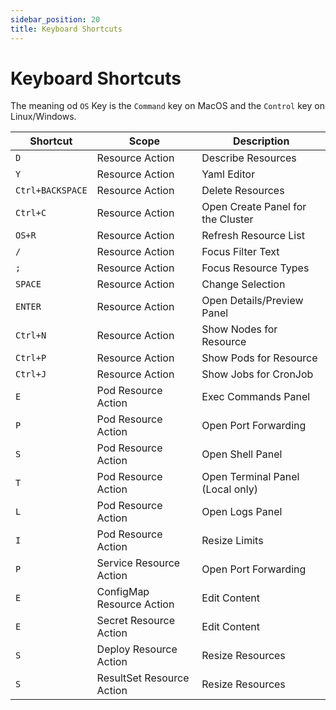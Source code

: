 ```yaml
---
sidebar_position: 20
title: Keyboard Shortcuts
---
```


# Keyboard Shortcuts

The meaning od `OS` Key is the `Command` key on MacOS and the `Control` key on Linux/Windows.

| Shortcut         | Scope                     | Description                       |
|------------------|---------------------------|-----------------------------------|
| `D`              | Resource Action           | Describe Resources                |
| `Y`              | Resource Action           | Yaml Editor                       |
| `Ctrl+BACKSPACE` | Resource Action           | Delete Resources                  |
| `Ctrl+C`         | Resource Action           | Open Create Panel for the Cluster |
| `OS+R`           | Resource Action           | Refresh Resource List             |
| `/`              | Resource Action           | Focus Filter Text                 |
| `;`              | Resource Action           | Focus Resource Types              | // Should be `:` but was not working
| `SPACE`          | Resource Action           | Change Selection                  |
| `ENTER`          | Resource Action           | Open Details/Preview Panel        |
| `Ctrl+N`         | Resource Action           | Show Nodes for Resource           |
| `Ctrl+P`         | Resource Action           | Show Pods for Resource            |
| `Ctrl+J`         | Resource Action           | Show Jobs for CronJob             |
| `E`              | Pod Resource Action       | Exec Commands Panel               |
| `P`              | Pod Resource Action       | Open Port Forwarding              |
| `S`              | Pod Resource Action       | Open Shell Panel                  |
| `T`              | Pod Resource Action       | Open Terminal Panel (Local only)  |
| `L`              | Pod Resource Action       | Open Logs Panel                   |
| `I`              | Pod Resource Action       | Resize Limits                     |
| `P`              | Service Resource Action   | Open Port Forwarding              |
| `E`              | ConfigMap Resource Action | Edit Content                      |
| `E`              | Secret Resource Action    | Edit Content                      |
| `S`              | Deploy Resource Action    | Resize Resources                  |
| `S`              | ResultSet Resource Action | Resize Resources                  |

